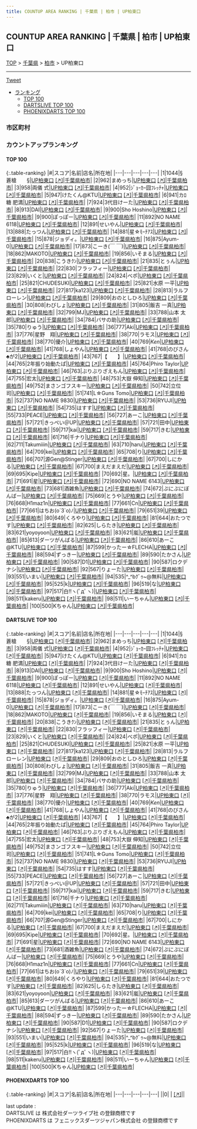 ```yaml
---
title: COUNTUP AREA RANKING | 千葉県 | 柏市 | UP柏東口
---
```

## COUNTUP AREA RANKING | 千葉県 | 柏市 | UP柏東口

[TOP](/darts/rank/) > [千葉県](/darts/rank/千葉県/) > [柏市](/darts/rank/千葉県/柏市/) > UP柏東口

___

<a href="https://twitter.com/share?ref_src=twsrc%5Etfw" data-text="COUNTUP AREA RANKING | 千葉県柏市UP柏東口" class="twitter-share-button" data-hashtags="DARTSLIVE,PHOENIXDARTS,darts,ダーツ" data-show-count="false">Tweet</a>

* [ランキング](#カウントアップランキング)
    * [TOP 100](#top-100)
    * [DARTSLIVE TOP 100](#dartslive-top-100)
    * [PHOENIXDARTS TOP 100](#phoenixdarts-top-100)

### 市区町村

<ul>

</ul>

### カウントアップランキング

#### TOP 100



{:.table-ranking}
|#|スコア|名前|店名|所在地|
|---|---|---|---|---|
|1|1044|<span class="rank-name-dl">§　　蒼槍　　§</span>|<a href="/darts/rank/shops/bf491dec7d66c964a3f63593b5358cc4.html">UP柏東口</a> <a href="https://search.dartslive.com/jp/shop/bf491dec7d66c964a3f63593b5358cc4">[↗]</a>|<a href="/darts/rank/千葉県/柏市">千葉県柏市</a>|
|2|962|<span class="rank-name-dl">まめっち</span>|<a href="/darts/rank/shops/bf491dec7d66c964a3f63593b5358cc4.html">UP柏東口</a> <a href="https://search.dartslive.com/jp/shop/bf491dec7d66c964a3f63593b5358cc4">[↗]</a>|<a href="/darts/rank/千葉県/柏市">千葉県柏市</a>|
|3|958|<span class="rank-name-dl">両儀 式</span>|<a href="/darts/rank/shops/bf491dec7d66c964a3f63593b5358cc4.html">UP柏東口</a> <a href="https://search.dartslive.com/jp/shop/bf491dec7d66c964a3f63593b5358cc4">[↗]</a>|<a href="/darts/rank/千葉県/柏市">千葉県柏市</a>|
|4|952|<span class="rank-name-dl">ｼﾞｮｰｶｰ囧ﾌﾚｯﾁｬ</span>|<a href="/darts/rank/shops/bf491dec7d66c964a3f63593b5358cc4.html">UP柏東口</a> <a href="https://search.dartslive.com/jp/shop/bf491dec7d66c964a3f63593b5358cc4">[↗]</a>|<a href="/darts/rank/千葉県/柏市">千葉県柏市</a>|
|5|947|<span class="rank-name-dl">けたくん@KTU</span>|<a href="/darts/rank/shops/bf491dec7d66c964a3f63593b5358cc4.html">UP柏東口</a> <a href="https://search.dartslive.com/jp/shop/bf491dec7d66c964a3f63593b5358cc4">[↗]</a>|<a href="/darts/rank/千葉県/柏市">千葉県柏市</a>|
|6|941|<span class="rank-name-dl">カﾛ糖 肥満</span>|<a href="/darts/rank/shops/bf491dec7d66c964a3f63593b5358cc4.html">UP柏東口</a> <a href="https://search.dartslive.com/jp/shop/bf491dec7d66c964a3f63593b5358cc4">[↗]</a>|<a href="/darts/rank/千葉県/柏市">千葉県柏市</a>|
|7|924|<span class="rank-name-dl">3代目けーた</span>|<a href="/darts/rank/shops/bf491dec7d66c964a3f63593b5358cc4.html">UP柏東口</a> <a href="https://search.dartslive.com/jp/shop/bf491dec7d66c964a3f63593b5358cc4">[↗]</a>|<a href="/darts/rank/千葉県/柏市">千葉県柏市</a>|
|8|913|<span class="rank-name-dl">DAI</span>|<a href="/darts/rank/shops/bf491dec7d66c964a3f63593b5358cc4.html">UP柏東口</a> <a href="https://search.dartslive.com/jp/shop/bf491dec7d66c964a3f63593b5358cc4">[↗]</a>|<a href="/darts/rank/千葉県/柏市">千葉県柏市</a>|
|9|900|<span class="rank-name-dl">Sho Hoshino</span>|<a href="/darts/rank/shops/bf491dec7d66c964a3f63593b5358cc4.html">UP柏東口</a> <a href="https://search.dartslive.com/jp/shop/bf491dec7d66c964a3f63593b5358cc4">[↗]</a>|<a href="/darts/rank/千葉県/柏市">千葉県柏市</a>|
|9|900|<span class="rank-name-dl">ぽっぽー</span>|<a href="/darts/rank/shops/bf491dec7d66c964a3f63593b5358cc4.html">UP柏東口</a> <a href="https://search.dartslive.com/jp/shop/bf491dec7d66c964a3f63593b5358cc4">[↗]</a>|<a href="/darts/rank/千葉県/柏市">千葉県柏市</a>|
|11|892|<span class="rank-name-dl">NO NAME 6118</span>|<a href="/darts/rank/shops/bf491dec7d66c964a3f63593b5358cc4.html">UP柏東口</a> <a href="https://search.dartslive.com/jp/shop/bf491dec7d66c964a3f63593b5358cc4">[↗]</a>|<a href="/darts/rank/千葉県/柏市">千葉県柏市</a>|
|12|891|<span class="rank-name-dl">せいやん</span>|<a href="/darts/rank/shops/bf491dec7d66c964a3f63593b5358cc4.html">UP柏東口</a> <a href="https://search.dartslive.com/jp/shop/bf491dec7d66c964a3f63593b5358cc4">[↗]</a>|<a href="/darts/rank/千葉県/柏市">千葉県柏市</a>|
|13|888|<span class="rank-name-dl">たっつん</span>|<a href="/darts/rank/shops/bf491dec7d66c964a3f63593b5358cc4.html">UP柏東口</a> <a href="https://search.dartslive.com/jp/shop/bf491dec7d66c964a3f63593b5358cc4">[↗]</a>|<a href="/darts/rank/千葉県/柏市">千葉県柏市</a>|
|14|881|<span class="rank-name-dl">星☆ﾓｰﾁｱｽ</span>|<a href="/darts/rank/shops/bf491dec7d66c964a3f63593b5358cc4.html">UP柏東口</a> <a href="https://search.dartslive.com/jp/shop/bf491dec7d66c964a3f63593b5358cc4">[↗]</a>|<a href="/darts/rank/千葉県/柏市">千葉県柏市</a>|
|15|878|<span class="rank-name-dl">ジョディ。</span>|<a href="/darts/rank/shops/bf491dec7d66c964a3f63593b5358cc4.html">UP柏東口</a> <a href="https://search.dartslive.com/jp/shop/bf491dec7d66c964a3f63593b5358cc4">[↗]</a>|<a href="/darts/rank/千葉県/柏市">千葉県柏市</a>|
|16|875|<span class="rank-name-dl">Ayum-0</span>|<a href="/darts/rank/shops/bf491dec7d66c964a3f63593b5358cc4.html">UP柏東口</a> <a href="https://search.dartslive.com/jp/shop/bf491dec7d66c964a3f63593b5358cc4">[↗]</a>|<a href="/darts/rank/千葉県/柏市">千葉県柏市</a>|
|17|873|<span class="rank-name-dl">こーき(￣ ￣)</span>|<a href="/darts/rank/shops/bf491dec7d66c964a3f63593b5358cc4.html">UP柏東口</a> <a href="https://search.dartslive.com/jp/shop/bf491dec7d66c964a3f63593b5358cc4">[↗]</a>|<a href="/darts/rank/千葉県/柏市">千葉県柏市</a>|
|18|862|<span class="rank-name-dl">MAKOTO</span>|<a href="/darts/rank/shops/bf491dec7d66c964a3f63593b5358cc4.html">UP柏東口</a> <a href="https://search.dartslive.com/jp/shop/bf491dec7d66c964a3f63593b5358cc4">[↗]</a>|<a href="/darts/rank/千葉県/柏市">千葉県柏市</a>|
|19|856|<span class="rank-name-dl">いそまる</span>|<a href="/darts/rank/shops/bf491dec7d66c964a3f63593b5358cc4.html">UP柏東口</a> <a href="https://search.dartslive.com/jp/shop/bf491dec7d66c964a3f63593b5358cc4">[↗]</a>|<a href="/darts/rank/千葉県/柏市">千葉県柏市</a>|
|20|838|<span class="rank-name-dl">こうきｸﾝ</span>|<a href="/darts/rank/shops/bf491dec7d66c964a3f63593b5358cc4.html">UP柏東口</a> <a href="https://search.dartslive.com/jp/shop/bf491dec7d66c964a3f63593b5358cc4">[↗]</a>|<a href="/darts/rank/千葉県/柏市">千葉県柏市</a>|
|21|835|<span class="rank-name-dl">とぅん</span>|<a href="/darts/rank/shops/bf491dec7d66c964a3f63593b5358cc4.html">UP柏東口</a> <a href="https://search.dartslive.com/jp/shop/bf491dec7d66c964a3f63593b5358cc4">[↗]</a>|<a href="/darts/rank/千葉県/柏市">千葉県柏市</a>|
|22|830|<span class="rank-name-dl">フラッフィー</span>|<a href="/darts/rank/shops/bf491dec7d66c964a3f63593b5358cc4.html">UP柏東口</a> <a href="https://search.dartslive.com/jp/shop/bf491dec7d66c964a3f63593b5358cc4">[↗]</a>|<a href="/darts/rank/千葉県/柏市">千葉県柏市</a>|
|23|829|<span class="rank-name-dl">いくと</span>|<a href="/darts/rank/shops/bf491dec7d66c964a3f63593b5358cc4.html">UP柏東口</a> <a href="https://search.dartslive.com/jp/shop/bf491dec7d66c964a3f63593b5358cc4">[↗]</a>|<a href="/darts/rank/千葉県/柏市">千葉県柏市</a>|
|24|824|<span class="rank-name-dl">ベポ</span>|<a href="/darts/rank/shops/bf491dec7d66c964a3f63593b5358cc4.html">UP柏東口</a> <a href="https://search.dartslive.com/jp/shop/bf491dec7d66c964a3f63593b5358cc4">[↗]</a>|<a href="/darts/rank/千葉県/柏市">千葉県柏市</a>|
|25|821|<span class="rank-name-dl">CHUDESUKI</span>|<a href="/darts/rank/shops/bf491dec7d66c964a3f63593b5358cc4.html">UP柏東口</a> <a href="https://search.dartslive.com/jp/shop/bf491dec7d66c964a3f63593b5358cc4">[↗]</a>|<a href="/darts/rank/千葉県/柏市">千葉県柏市</a>|
|25|821|<span class="rank-name-dl">水原 一平</span>|<a href="/darts/rank/shops/bf491dec7d66c964a3f63593b5358cc4.html">UP柏東口</a> <a href="https://search.dartslive.com/jp/shop/bf491dec7d66c964a3f63593b5358cc4">[↗]</a>|<a href="/darts/rank/千葉県/柏市">千葉県柏市</a>|
|27|817|<span class="rank-name-dl">ka123</span>|<a href="/darts/rank/shops/bf491dec7d66c964a3f63593b5358cc4.html">UP柏東口</a> <a href="https://search.dartslive.com/jp/shop/bf491dec7d66c964a3f63593b5358cc4">[↗]</a>|<a href="/darts/rank/千葉県/柏市">千葉県柏市</a>|
|28|813|<span class="rank-name-dl">ラルフローレン</span>|<a href="/darts/rank/shops/bf491dec7d66c964a3f63593b5358cc4.html">UP柏東口</a> <a href="https://search.dartslive.com/jp/shop/bf491dec7d66c964a3f63593b5358cc4">[↗]</a>|<a href="/darts/rank/千葉県/柏市">千葉県柏市</a>|
|29|809|<span class="rank-name-dl">おのとしひろ</span>|<a href="/darts/rank/shops/bf491dec7d66c964a3f63593b5358cc4.html">UP柏東口</a> <a href="https://search.dartslive.com/jp/shop/bf491dec7d66c964a3f63593b5358cc4">[↗]</a>|<a href="/darts/rank/千葉県/柏市">千葉県柏市</a>|
|30|808|<span class="rank-name-dl">わびしょ</span>|<a href="/darts/rank/shops/bf491dec7d66c964a3f63593b5358cc4.html">UP柏東口</a> <a href="https://search.dartslive.com/jp/shop/bf491dec7d66c964a3f63593b5358cc4">[↗]</a>|<a href="/darts/rank/千葉県/柏市">千葉県柏市</a>|
|31|805|<span class="rank-name-dl">飯吉 一真</span>|<a href="/darts/rank/shops/bf491dec7d66c964a3f63593b5358cc4.html">UP柏東口</a> <a href="https://search.dartslive.com/jp/shop/bf491dec7d66c964a3f63593b5358cc4">[↗]</a>|<a href="/darts/rank/千葉県/柏市">千葉県柏市</a>|
|32|799|<span class="rank-name-dl">MJ</span>|<a href="/darts/rank/shops/bf491dec7d66c964a3f63593b5358cc4.html">UP柏東口</a> <a href="https://search.dartslive.com/jp/shop/bf491dec7d66c964a3f63593b5358cc4">[↗]</a>|<a href="/darts/rank/千葉県/柏市">千葉県柏市</a>|
|33|788|<span class="rank-name-dl">山本 太郎</span>|<a href="/darts/rank/shops/bf491dec7d66c964a3f63593b5358cc4.html">UP柏東口</a> <a href="https://search.dartslive.com/jp/shop/bf491dec7d66c964a3f63593b5358cc4">[↗]</a>|<a href="/darts/rank/千葉県/柏市">千葉県柏市</a>|
|34|784|<span class="rank-name-dl">バサの助</span>|<a href="/darts/rank/shops/bf491dec7d66c964a3f63593b5358cc4.html">UP柏東口</a> <a href="https://search.dartslive.com/jp/shop/bf491dec7d66c964a3f63593b5358cc4">[↗]</a>|<a href="/darts/rank/千葉県/柏市">千葉県柏市</a>|
|35|780|<span class="rank-name-dl">りゅう</span>|<a href="/darts/rank/shops/bf491dec7d66c964a3f63593b5358cc4.html">UP柏東口</a> <a href="https://search.dartslive.com/jp/shop/bf491dec7d66c964a3f63593b5358cc4">[↗]</a>|<a href="/darts/rank/千葉県/柏市">千葉県柏市</a>|
|36|777|<span class="rank-name-dl">Aki</span>|<a href="/darts/rank/shops/bf491dec7d66c964a3f63593b5358cc4.html">UP柏東口</a> <a href="https://search.dartslive.com/jp/shop/bf491dec7d66c964a3f63593b5358cc4">[↗]</a>|<a href="/darts/rank/千葉県/柏市">千葉県柏市</a>|
|37|776|<span class="rank-name-dl">星野　翔</span>|<a href="/darts/rank/shops/bf491dec7d66c964a3f63593b5358cc4.html">UP柏東口</a> <a href="https://search.dartslive.com/jp/shop/bf491dec7d66c964a3f63593b5358cc4">[↗]</a>|<a href="/darts/rank/千葉県/柏市">千葉県柏市</a>|
|38|770|<span class="rank-name-dl">ラモス</span>|<a href="/darts/rank/shops/bf491dec7d66c964a3f63593b5358cc4.html">UP柏東口</a> <a href="https://search.dartslive.com/jp/shop/bf491dec7d66c964a3f63593b5358cc4">[↗]</a>|<a href="/darts/rank/千葉県/柏市">千葉県柏市</a>|
|38|770|<span class="rank-name-dl">優介</span>|<a href="/darts/rank/shops/bf491dec7d66c964a3f63593b5358cc4.html">UP柏東口</a> <a href="https://search.dartslive.com/jp/shop/bf491dec7d66c964a3f63593b5358cc4">[↗]</a>|<a href="/darts/rank/千葉県/柏市">千葉県柏市</a>|
|40|769|<span class="rank-name-dl">*Ken*</span>|<a href="/darts/rank/shops/bf491dec7d66c964a3f63593b5358cc4.html">UP柏東口</a> <a href="https://search.dartslive.com/jp/shop/bf491dec7d66c964a3f63593b5358cc4">[↗]</a>|<a href="/darts/rank/千葉県/柏市">千葉県柏市</a>|
|41|768|<span class="rank-name-dl">しょやん</span>|<a href="/darts/rank/shops/bf491dec7d66c964a3f63593b5358cc4.html">UP柏東口</a> <a href="https://search.dartslive.com/jp/shop/bf491dec7d66c964a3f63593b5358cc4">[↗]</a>|<a href="/darts/rank/千葉県/柏市">千葉県柏市</a>|
|41|768|<span class="rank-name-dl">のびさん♣️が2</span>|<a href="/darts/rank/shops/bf491dec7d66c964a3f63593b5358cc4.html">UP柏東口</a> <a href="https://search.dartslive.com/jp/shop/bf491dec7d66c964a3f63593b5358cc4">[↗]</a>|<a href="/darts/rank/千葉県/柏市">千葉県柏市</a>|
|43|767|<span class="rank-name-dl">【　　】</span>|<a href="/darts/rank/shops/bf491dec7d66c964a3f63593b5358cc4.html">UP柏東口</a> <a href="https://search.dartslive.com/jp/shop/bf491dec7d66c964a3f63593b5358cc4">[↗]</a>|<a href="/darts/rank/千葉県/柏市">千葉県柏市</a>|
|44|765|<span class="rank-name-dl">2年振り始動たぱ</span>|<a href="/darts/rank/shops/bf491dec7d66c964a3f63593b5358cc4.html">UP柏東口</a> <a href="https://search.dartslive.com/jp/shop/bf491dec7d66c964a3f63593b5358cc4">[↗]</a>|<a href="/darts/rank/千葉県/柏市">千葉県柏市</a>|
|45|764|<span class="rank-name-dl">Phiro Taylor</span>|<a href="/darts/rank/shops/bf491dec7d66c964a3f63593b5358cc4.html">UP柏東口</a> <a href="https://search.dartslive.com/jp/shop/bf491dec7d66c964a3f63593b5358cc4">[↗]</a>|<a href="/darts/rank/千葉県/柏市">千葉県柏市</a>|
|46|763|<span class="rank-name-dl">ぶりぶりざえもん</span>|<a href="/darts/rank/shops/bf491dec7d66c964a3f63593b5358cc4.html">UP柏東口</a> <a href="https://search.dartslive.com/jp/shop/bf491dec7d66c964a3f63593b5358cc4">[↗]</a>|<a href="/darts/rank/千葉県/柏市">千葉県柏市</a>|
|47|755|<span class="rank-name-dl">宏太</span>|<a href="/darts/rank/shops/bf491dec7d66c964a3f63593b5358cc4.html">UP柏東口</a> <a href="https://search.dartslive.com/jp/shop/bf491dec7d66c964a3f63593b5358cc4">[↗]</a>|<a href="/darts/rank/千葉県/柏市">千葉県柏市</a>|
|48|753|<span class="rank-name-dl">大嶽 伸知</span>|<a href="/darts/rank/shops/bf491dec7d66c964a3f63593b5358cc4.html">UP柏東口</a> <a href="https://search.dartslive.com/jp/shop/bf491dec7d66c964a3f63593b5358cc4">[↗]</a>|<a href="/darts/rank/千葉県/柏市">千葉県柏市</a>|
|49|752|<span class="rank-name-dl">まさンゴフスキー</span>|<a href="/darts/rank/shops/bf491dec7d66c964a3f63593b5358cc4.html">UP柏東口</a> <a href="https://search.dartslive.com/jp/shop/bf491dec7d66c964a3f63593b5358cc4">[↗]</a>|<a href="/darts/rank/千葉県/柏市">千葉県柏市</a>|
|50|742|<span class="rank-name-dl">立位 司</span>|<a href="/darts/rank/shops/bf491dec7d66c964a3f63593b5358cc4.html">UP柏東口</a> <a href="https://search.dartslive.com/jp/shop/bf491dec7d66c964a3f63593b5358cc4">[↗]</a>|<a href="/darts/rank/千葉県/柏市">千葉県柏市</a>|
|51|741|<span class="rank-name-dl">L☆Guns Tomo</span>|<a href="/darts/rank/shops/bf491dec7d66c964a3f63593b5358cc4.html">UP柏東口</a> <a href="https://search.dartslive.com/jp/shop/bf491dec7d66c964a3f63593b5358cc4">[↗]</a>|<a href="/darts/rank/千葉県/柏市">千葉県柏市</a>|
|52|737|<span class="rank-name-dl">NO NAME 9830</span>|<a href="/darts/rank/shops/bf491dec7d66c964a3f63593b5358cc4.html">UP柏東口</a> <a href="https://search.dartslive.com/jp/shop/bf491dec7d66c964a3f63593b5358cc4">[↗]</a>|<a href="/darts/rank/千葉県/柏市">千葉県柏市</a>|
|53|736|<span class="rank-name-dl">RYUJI</span>|<a href="/darts/rank/shops/bf491dec7d66c964a3f63593b5358cc4.html">UP柏東口</a> <a href="https://search.dartslive.com/jp/shop/bf491dec7d66c964a3f63593b5358cc4">[↗]</a>|<a href="/darts/rank/千葉県/柏市">千葉県柏市</a>|
|54|735|<span class="rank-name-dl">はすす</span>|<a href="/darts/rank/shops/bf491dec7d66c964a3f63593b5358cc4.html">UP柏東口</a> <a href="https://search.dartslive.com/jp/shop/bf491dec7d66c964a3f63593b5358cc4">[↗]</a>|<a href="/darts/rank/千葉県/柏市">千葉県柏市</a>|
|55|733|<span class="rank-name-dl">PEACE</span>|<a href="/darts/rank/shops/bf491dec7d66c964a3f63593b5358cc4.html">UP柏東口</a> <a href="https://search.dartslive.com/jp/shop/bf491dec7d66c964a3f63593b5358cc4">[↗]</a>|<a href="/darts/rank/千葉県/柏市">千葉県柏市</a>|
|56|727|<span class="rank-name-dl">あーこ</span>|<a href="/darts/rank/shops/bf491dec7d66c964a3f63593b5358cc4.html">UP柏東口</a> <a href="https://search.dartslive.com/jp/shop/bf491dec7d66c964a3f63593b5358cc4">[↗]</a>|<a href="/darts/rank/千葉県/柏市">千葉県柏市</a>|
|57|721|<span class="rank-name-dl">きっぺい＠UP</span>|<a href="/darts/rank/shops/bf491dec7d66c964a3f63593b5358cc4.html">UP柏東口</a> <a href="https://search.dartslive.com/jp/shop/bf491dec7d66c964a3f63593b5358cc4">[↗]</a>|<a href="/darts/rank/千葉県/柏市">千葉県柏市</a>|
|57|721|<span class="rank-name-dl">田中</span>|<a href="/darts/rank/shops/bf491dec7d66c964a3f63593b5358cc4.html">UP柏東口</a> <a href="https://search.dartslive.com/jp/shop/bf491dec7d66c964a3f63593b5358cc4">[↗]</a>|<a href="/darts/rank/千葉県/柏市">千葉県柏市</a>|
|59|717|<span class="rank-name-dl">kai</span>|<a href="/darts/rank/shops/bf491dec7d66c964a3f63593b5358cc4.html">UP柏東口</a> <a href="https://search.dartslive.com/jp/shop/bf491dec7d66c964a3f63593b5358cc4">[↗]</a>|<a href="/darts/rank/千葉県/柏市">千葉県柏市</a>|
|59|717|<span class="rank-name-dl">きむ</span>|<a href="/darts/rank/shops/bf491dec7d66c964a3f63593b5358cc4.html">UP柏東口</a> <a href="https://search.dartslive.com/jp/shop/bf491dec7d66c964a3f63593b5358cc4">[↗]</a>|<a href="/darts/rank/千葉県/柏市">千葉県柏市</a>|
|61|716|<span class="rank-name-dl">千ナり</span>|<a href="/darts/rank/shops/bf491dec7d66c964a3f63593b5358cc4.html">UP柏東口</a> <a href="https://search.dartslive.com/jp/shop/bf491dec7d66c964a3f63593b5358cc4">[↗]</a>|<a href="/darts/rank/千葉県/柏市">千葉県柏市</a>|
|62|711|<span class="rank-name-dl">Takumiiin</span>|<a href="/darts/rank/shops/bf491dec7d66c964a3f63593b5358cc4.html">UP柏東口</a> <a href="https://search.dartslive.com/jp/shop/bf491dec7d66c964a3f63593b5358cc4">[↗]</a>|<a href="/darts/rank/千葉県/柏市">千葉県柏市</a>|
|63|710|<span class="rank-name-dl">haru</span>|<a href="/darts/rank/shops/bf491dec7d66c964a3f63593b5358cc4.html">UP柏東口</a> <a href="https://search.dartslive.com/jp/shop/bf491dec7d66c964a3f63593b5358cc4">[↗]</a>|<a href="/darts/rank/千葉県/柏市">千葉県柏市</a>|
|64|709|<span class="rank-name-dl">kei</span>|<a href="/darts/rank/shops/bf491dec7d66c964a3f63593b5358cc4.html">UP柏東口</a> <a href="https://search.dartslive.com/jp/shop/bf491dec7d66c964a3f63593b5358cc4">[↗]</a>|<a href="/darts/rank/千葉県/柏市">千葉県柏市</a>|
|65|708|<span class="rank-name-dl">り</span>|<a href="/darts/rank/shops/bf491dec7d66c964a3f63593b5358cc4.html">UP柏東口</a> <a href="https://search.dartslive.com/jp/shop/bf491dec7d66c964a3f63593b5358cc4">[↗]</a>|<a href="/darts/rank/千葉県/柏市">千葉県柏市</a>|
|66|707|<span class="rank-name-dl">源Gen@Stinger</span>|<a href="/darts/rank/shops/bf491dec7d66c964a3f63593b5358cc4.html">UP柏東口</a> <a href="https://search.dartslive.com/jp/shop/bf491dec7d66c964a3f63593b5358cc4">[↗]</a>|<a href="/darts/rank/千葉県/柏市">千葉県柏市</a>|
|67|700|<span class="rank-name-dl">しにかる</span>|<a href="/darts/rank/shops/bf491dec7d66c964a3f63593b5358cc4.html">UP柏東口</a> <a href="https://search.dartslive.com/jp/shop/bf491dec7d66c964a3f63593b5358cc4">[↗]</a>|<a href="/darts/rank/千葉県/柏市">千葉県柏市</a>|
|67|700|<span class="rank-name-dl">まえだまえだ</span>|<a href="/darts/rank/shops/bf491dec7d66c964a3f63593b5358cc4.html">UP柏東口</a> <a href="https://search.dartslive.com/jp/shop/bf491dec7d66c964a3f63593b5358cc4">[↗]</a>|<a href="/darts/rank/千葉県/柏市">千葉県柏市</a>|
|69|695|<span class="rank-name-dl">Kipe</span>|<a href="/darts/rank/shops/bf491dec7d66c964a3f63593b5358cc4.html">UP柏東口</a> <a href="https://search.dartslive.com/jp/shop/bf491dec7d66c964a3f63593b5358cc4">[↗]</a>|<a href="/darts/rank/千葉県/柏市">千葉県柏市</a>|
|70|692|<span class="rank-name-dl">星。</span>|<a href="/darts/rank/shops/bf491dec7d66c964a3f63593b5358cc4.html">UP柏東口</a> <a href="https://search.dartslive.com/jp/shop/bf491dec7d66c964a3f63593b5358cc4">[↗]</a>|<a href="/darts/rank/千葉県/柏市">千葉県柏市</a>|
|71|691|<span class="rank-name-dl">星</span>|<a href="/darts/rank/shops/bf491dec7d66c964a3f63593b5358cc4.html">UP柏東口</a> <a href="https://search.dartslive.com/jp/shop/bf491dec7d66c964a3f63593b5358cc4">[↗]</a>|<a href="/darts/rank/千葉県/柏市">千葉県柏市</a>|
|72|690|<span class="rank-name-dl">NO NAME 6143</span>|<a href="/darts/rank/shops/bf491dec7d66c964a3f63593b5358cc4.html">UP柏東口</a> <a href="https://search.dartslive.com/jp/shop/bf491dec7d66c964a3f63593b5358cc4">[↗]</a>|<a href="/darts/rank/千葉県/柏市">千葉県柏市</a>|
|73|681|<span class="rank-name-dl">酒雑魚</span>|<a href="/darts/rank/shops/bf491dec7d66c964a3f63593b5358cc4.html">UP柏東口</a> <a href="https://search.dartslive.com/jp/shop/bf491dec7d66c964a3f63593b5358cc4">[↗]</a>|<a href="/darts/rank/千葉県/柏市">千葉県柏市</a>|
|74|672|<span class="rank-name-dl">ぷにぷにぼんばー</span>|<a href="/darts/rank/shops/bf491dec7d66c964a3f63593b5358cc4.html">UP柏東口</a> <a href="https://search.dartslive.com/jp/shop/bf491dec7d66c964a3f63593b5358cc4">[↗]</a>|<a href="/darts/rank/千葉県/柏市">千葉県柏市</a>|
|75|669|<span class="rank-name-dl">とうや</span>|<a href="/darts/rank/shops/bf491dec7d66c964a3f63593b5358cc4.html">UP柏東口</a> <a href="https://search.dartslive.com/jp/shop/bf491dec7d66c964a3f63593b5358cc4">[↗]</a>|<a href="/darts/rank/千葉県/柏市">千葉県柏市</a>|
|76|668|<span class="rank-name-dl">H1maz1n</span>|<a href="/darts/rank/shops/bf491dec7d66c964a3f63593b5358cc4.html">UP柏東口</a> <a href="https://search.dartslive.com/jp/shop/bf491dec7d66c964a3f63593b5358cc4">[↗]</a>|<a href="/darts/rank/千葉県/柏市">千葉県柏市</a>|
|77|661|<span class="rank-name-dl">Cn</span>|<a href="/darts/rank/shops/bf491dec7d66c964a3f63593b5358cc4.html">UP柏東口</a> <a href="https://search.dartslive.com/jp/shop/bf491dec7d66c964a3f63593b5358cc4">[↗]</a>|<a href="/darts/rank/千葉県/柏市">千葉県柏市</a>|
|77|661|<span class="rank-name-dl">はちお(o´3`o)ﾉ</span>|<a href="/darts/rank/shops/bf491dec7d66c964a3f63593b5358cc4.html">UP柏東口</a> <a href="https://search.dartslive.com/jp/shop/bf491dec7d66c964a3f63593b5358cc4">[↗]</a>|<a href="/darts/rank/千葉県/柏市">千葉県柏市</a>|
|79|651|<span class="rank-name-dl">39</span>|<a href="/darts/rank/shops/bf491dec7d66c964a3f63593b5358cc4.html">UP柏東口</a> <a href="https://search.dartslive.com/jp/shop/bf491dec7d66c964a3f63593b5358cc4">[↗]</a>|<a href="/darts/rank/千葉県/柏市">千葉県柏市</a>|
|80|649|<span class="rank-name-dl">くろやり</span>|<a href="/darts/rank/shops/bf491dec7d66c964a3f63593b5358cc4.html">UP柏東口</a> <a href="https://search.dartslive.com/jp/shop/bf491dec7d66c964a3f63593b5358cc4">[↗]</a>|<a href="/darts/rank/千葉県/柏市">千葉県柏市</a>|
|81|644|<span class="rank-name-dl">おたつです</span>|<a href="/darts/rank/shops/bf491dec7d66c964a3f63593b5358cc4.html">UP柏東口</a> <a href="https://search.dartslive.com/jp/shop/bf491dec7d66c964a3f63593b5358cc4">[↗]</a>|<a href="/darts/rank/千葉県/柏市">千葉県柏市</a>|
|82|625|<span class="rank-name-dl">しらたき</span>|<a href="/darts/rank/shops/bf491dec7d66c964a3f63593b5358cc4.html">UP柏東口</a> <a href="https://search.dartslive.com/jp/shop/bf491dec7d66c964a3f63593b5358cc4">[↗]</a>|<a href="/darts/rank/千葉県/柏市">千葉県柏市</a>|
|83|621|<span class="rank-name-dl">yoyoyoon</span>|<a href="/darts/rank/shops/bf491dec7d66c964a3f63593b5358cc4.html">UP柏東口</a> <a href="https://search.dartslive.com/jp/shop/bf491dec7d66c964a3f63593b5358cc4">[↗]</a>|<a href="/darts/rank/千葉県/柏市">千葉県柏市</a>|
|83|621|<span class="rank-name-dl">嵐</span>|<a href="/darts/rank/shops/bf491dec7d66c964a3f63593b5358cc4.html">UP柏東口</a> <a href="https://search.dartslive.com/jp/shop/bf491dec7d66c964a3f63593b5358cc4">[↗]</a>|<a href="/darts/rank/千葉県/柏市">千葉県柏市</a>|
|85|613|<span class="rank-name-dl">ダーツがんばる</span>|<a href="/darts/rank/shops/bf491dec7d66c964a3f63593b5358cc4.html">UP柏東口</a> <a href="https://search.dartslive.com/jp/shop/bf491dec7d66c964a3f63593b5358cc4">[↗]</a>|<a href="/darts/rank/千葉県/柏市">千葉県柏市</a>|
|86|610|<span class="rank-name-dl">あーこ@KTU</span>|<a href="/darts/rank/shops/bf491dec7d66c964a3f63593b5358cc4.html">UP柏東口</a> <a href="https://search.dartslive.com/jp/shop/bf491dec7d66c964a3f63593b5358cc4">[↗]</a>|<a href="/darts/rank/千葉県/柏市">千葉県柏市</a>|
|87|599|<span class="rank-name-dl">かったー☆FLECHA</span>|<a href="/darts/rank/shops/bf491dec7d66c964a3f63593b5358cc4.html">UP柏東口</a> <a href="https://search.dartslive.com/jp/shop/bf491dec7d66c964a3f63593b5358cc4">[↗]</a>|<a href="/darts/rank/千葉県/柏市">千葉県柏市</a>|
|88|594|<span class="rank-name-dl">ずっきー</span>|<a href="/darts/rank/shops/bf491dec7d66c964a3f63593b5358cc4.html">UP柏東口</a> <a href="https://search.dartslive.com/jp/shop/bf491dec7d66c964a3f63593b5358cc4">[↗]</a>|<a href="/darts/rank/千葉県/柏市">千葉県柏市</a>|
|89|590|<span class="rank-name-dl">たかさん</span>|<a href="/darts/rank/shops/bf491dec7d66c964a3f63593b5358cc4.html">UP柏東口</a> <a href="https://search.dartslive.com/jp/shop/bf491dec7d66c964a3f63593b5358cc4">[↗]</a>|<a href="/darts/rank/千葉県/柏市">千葉県柏市</a>|
|90|587|<span class="rank-name-dl">D1</span>|<a href="/darts/rank/shops/bf491dec7d66c964a3f63593b5358cc4.html">UP柏東口</a> <a href="https://search.dartslive.com/jp/shop/bf491dec7d66c964a3f63593b5358cc4">[↗]</a>|<a href="/darts/rank/千葉県/柏市">千葉県柏市</a>|
|90|587|<span class="rank-name-dl">ロクデナシ</span>|<a href="/darts/rank/shops/bf491dec7d66c964a3f63593b5358cc4.html">UP柏東口</a> <a href="https://search.dartslive.com/jp/shop/bf491dec7d66c964a3f63593b5358cc4">[↗]</a>|<a href="/darts/rank/千葉県/柏市">千葉県柏市</a>|
|92|567|<span class="rank-name-dl">りょーた</span>|<a href="/darts/rank/shops/bf491dec7d66c964a3f63593b5358cc4.html">UP柏東口</a> <a href="https://search.dartslive.com/jp/shop/bf491dec7d66c964a3f63593b5358cc4">[↗]</a>|<a href="/darts/rank/千葉県/柏市">千葉県柏市</a>|
|93|551|<span class="rank-name-dl">いまい</span>|<a href="/darts/rank/shops/bf491dec7d66c964a3f63593b5358cc4.html">UP柏東口</a> <a href="https://search.dartslive.com/jp/shop/bf491dec7d66c964a3f63593b5358cc4">[↗]</a>|<a href="/darts/rank/千葉県/柏市">千葉県柏市</a>|
|94|535|<span class="rank-name-dl">^_^bｸﾞｩ~@無料</span>|<a href="/darts/rank/shops/bf491dec7d66c964a3f63593b5358cc4.html">UP柏東口</a> <a href="https://search.dartslive.com/jp/shop/bf491dec7d66c964a3f63593b5358cc4">[↗]</a>|<a href="/darts/rank/千葉県/柏市">千葉県柏市</a>|
|95|525|<span class="rank-name-dl">k</span>|<a href="/darts/rank/shops/bf491dec7d66c964a3f63593b5358cc4.html">UP柏東口</a> <a href="https://search.dartslive.com/jp/shop/bf491dec7d66c964a3f63593b5358cc4">[↗]</a>|<a href="/darts/rank/千葉県/柏市">千葉県柏市</a>|
|96|519|<span class="rank-name-dl">な</span>|<a href="/darts/rank/shops/bf491dec7d66c964a3f63593b5358cc4.html">UP柏東口</a> <a href="https://search.dartslive.com/jp/shop/bf491dec7d66c964a3f63593b5358cc4">[↗]</a>|<a href="/darts/rank/千葉県/柏市">千葉県柏市</a>|
|97|517|<span class="rank-name-dl">白!!ヽ(ﾟдﾟヽ)</span>|<a href="/darts/rank/shops/bf491dec7d66c964a3f63593b5358cc4.html">UP柏東口</a> <a href="https://search.dartslive.com/jp/shop/bf491dec7d66c964a3f63593b5358cc4">[↗]</a>|<a href="/darts/rank/千葉県/柏市">千葉県柏市</a>|
|98|511|<span class="rank-name-dl">kakeru</span>|<a href="/darts/rank/shops/bf491dec7d66c964a3f63593b5358cc4.html">UP柏東口</a> <a href="https://search.dartslive.com/jp/shop/bf491dec7d66c964a3f63593b5358cc4">[↗]</a>|<a href="/darts/rank/千葉県/柏市">千葉県柏市</a>|
|98|511|<span class="rank-name-dl">いーちゃん</span>|<a href="/darts/rank/shops/bf491dec7d66c964a3f63593b5358cc4.html">UP柏東口</a> <a href="https://search.dartslive.com/jp/shop/bf491dec7d66c964a3f63593b5358cc4">[↗]</a>|<a href="/darts/rank/千葉県/柏市">千葉県柏市</a>|
|100|500|<span class="rank-name-dl">Kちゃん</span>|<a href="/darts/rank/shops/bf491dec7d66c964a3f63593b5358cc4.html">UP柏東口</a> <a href="https://search.dartslive.com/jp/shop/bf491dec7d66c964a3f63593b5358cc4">[↗]</a>|<a href="/darts/rank/千葉県/柏市">千葉県柏市</a>|


#### DARTSLIVE TOP 100



{:.table-ranking}
|#|スコア|名前|店名|所在地|
|---|---|---|---|---|
|1|1044|<span class="rank-name-dl">§　　蒼槍　　§</span>|<a href="/darts/rank/shops/bf491dec7d66c964a3f63593b5358cc4.html">UP柏東口</a> <a href="https://search.dartslive.com/jp/shop/bf491dec7d66c964a3f63593b5358cc4">[↗]</a>|<a href="/darts/rank/千葉県/柏市">千葉県柏市</a>|
|2|962|<span class="rank-name-dl">まめっち</span>|<a href="/darts/rank/shops/bf491dec7d66c964a3f63593b5358cc4.html">UP柏東口</a> <a href="https://search.dartslive.com/jp/shop/bf491dec7d66c964a3f63593b5358cc4">[↗]</a>|<a href="/darts/rank/千葉県/柏市">千葉県柏市</a>|
|3|958|<span class="rank-name-dl">両儀 式</span>|<a href="/darts/rank/shops/bf491dec7d66c964a3f63593b5358cc4.html">UP柏東口</a> <a href="https://search.dartslive.com/jp/shop/bf491dec7d66c964a3f63593b5358cc4">[↗]</a>|<a href="/darts/rank/千葉県/柏市">千葉県柏市</a>|
|4|952|<span class="rank-name-dl">ｼﾞｮｰｶｰ囧ﾌﾚｯﾁｬ</span>|<a href="/darts/rank/shops/bf491dec7d66c964a3f63593b5358cc4.html">UP柏東口</a> <a href="https://search.dartslive.com/jp/shop/bf491dec7d66c964a3f63593b5358cc4">[↗]</a>|<a href="/darts/rank/千葉県/柏市">千葉県柏市</a>|
|5|947|<span class="rank-name-dl">けたくん@KTU</span>|<a href="/darts/rank/shops/bf491dec7d66c964a3f63593b5358cc4.html">UP柏東口</a> <a href="https://search.dartslive.com/jp/shop/bf491dec7d66c964a3f63593b5358cc4">[↗]</a>|<a href="/darts/rank/千葉県/柏市">千葉県柏市</a>|
|6|941|<span class="rank-name-dl">カﾛ糖 肥満</span>|<a href="/darts/rank/shops/bf491dec7d66c964a3f63593b5358cc4.html">UP柏東口</a> <a href="https://search.dartslive.com/jp/shop/bf491dec7d66c964a3f63593b5358cc4">[↗]</a>|<a href="/darts/rank/千葉県/柏市">千葉県柏市</a>|
|7|924|<span class="rank-name-dl">3代目けーた</span>|<a href="/darts/rank/shops/bf491dec7d66c964a3f63593b5358cc4.html">UP柏東口</a> <a href="https://search.dartslive.com/jp/shop/bf491dec7d66c964a3f63593b5358cc4">[↗]</a>|<a href="/darts/rank/千葉県/柏市">千葉県柏市</a>|
|8|913|<span class="rank-name-dl">DAI</span>|<a href="/darts/rank/shops/bf491dec7d66c964a3f63593b5358cc4.html">UP柏東口</a> <a href="https://search.dartslive.com/jp/shop/bf491dec7d66c964a3f63593b5358cc4">[↗]</a>|<a href="/darts/rank/千葉県/柏市">千葉県柏市</a>|
|9|900|<span class="rank-name-dl">Sho Hoshino</span>|<a href="/darts/rank/shops/bf491dec7d66c964a3f63593b5358cc4.html">UP柏東口</a> <a href="https://search.dartslive.com/jp/shop/bf491dec7d66c964a3f63593b5358cc4">[↗]</a>|<a href="/darts/rank/千葉県/柏市">千葉県柏市</a>|
|9|900|<span class="rank-name-dl">ぽっぽー</span>|<a href="/darts/rank/shops/bf491dec7d66c964a3f63593b5358cc4.html">UP柏東口</a> <a href="https://search.dartslive.com/jp/shop/bf491dec7d66c964a3f63593b5358cc4">[↗]</a>|<a href="/darts/rank/千葉県/柏市">千葉県柏市</a>|
|11|892|<span class="rank-name-dl">NO NAME 6118</span>|<a href="/darts/rank/shops/bf491dec7d66c964a3f63593b5358cc4.html">UP柏東口</a> <a href="https://search.dartslive.com/jp/shop/bf491dec7d66c964a3f63593b5358cc4">[↗]</a>|<a href="/darts/rank/千葉県/柏市">千葉県柏市</a>|
|12|891|<span class="rank-name-dl">せいやん</span>|<a href="/darts/rank/shops/bf491dec7d66c964a3f63593b5358cc4.html">UP柏東口</a> <a href="https://search.dartslive.com/jp/shop/bf491dec7d66c964a3f63593b5358cc4">[↗]</a>|<a href="/darts/rank/千葉県/柏市">千葉県柏市</a>|
|13|888|<span class="rank-name-dl">たっつん</span>|<a href="/darts/rank/shops/bf491dec7d66c964a3f63593b5358cc4.html">UP柏東口</a> <a href="https://search.dartslive.com/jp/shop/bf491dec7d66c964a3f63593b5358cc4">[↗]</a>|<a href="/darts/rank/千葉県/柏市">千葉県柏市</a>|
|14|881|<span class="rank-name-dl">星☆ﾓｰﾁｱｽ</span>|<a href="/darts/rank/shops/bf491dec7d66c964a3f63593b5358cc4.html">UP柏東口</a> <a href="https://search.dartslive.com/jp/shop/bf491dec7d66c964a3f63593b5358cc4">[↗]</a>|<a href="/darts/rank/千葉県/柏市">千葉県柏市</a>|
|15|878|<span class="rank-name-dl">ジョディ。</span>|<a href="/darts/rank/shops/bf491dec7d66c964a3f63593b5358cc4.html">UP柏東口</a> <a href="https://search.dartslive.com/jp/shop/bf491dec7d66c964a3f63593b5358cc4">[↗]</a>|<a href="/darts/rank/千葉県/柏市">千葉県柏市</a>|
|16|875|<span class="rank-name-dl">Ayum-0</span>|<a href="/darts/rank/shops/bf491dec7d66c964a3f63593b5358cc4.html">UP柏東口</a> <a href="https://search.dartslive.com/jp/shop/bf491dec7d66c964a3f63593b5358cc4">[↗]</a>|<a href="/darts/rank/千葉県/柏市">千葉県柏市</a>|
|17|873|<span class="rank-name-dl">こーき(￣ ￣)</span>|<a href="/darts/rank/shops/bf491dec7d66c964a3f63593b5358cc4.html">UP柏東口</a> <a href="https://search.dartslive.com/jp/shop/bf491dec7d66c964a3f63593b5358cc4">[↗]</a>|<a href="/darts/rank/千葉県/柏市">千葉県柏市</a>|
|18|862|<span class="rank-name-dl">MAKOTO</span>|<a href="/darts/rank/shops/bf491dec7d66c964a3f63593b5358cc4.html">UP柏東口</a> <a href="https://search.dartslive.com/jp/shop/bf491dec7d66c964a3f63593b5358cc4">[↗]</a>|<a href="/darts/rank/千葉県/柏市">千葉県柏市</a>|
|19|856|<span class="rank-name-dl">いそまる</span>|<a href="/darts/rank/shops/bf491dec7d66c964a3f63593b5358cc4.html">UP柏東口</a> <a href="https://search.dartslive.com/jp/shop/bf491dec7d66c964a3f63593b5358cc4">[↗]</a>|<a href="/darts/rank/千葉県/柏市">千葉県柏市</a>|
|20|838|<span class="rank-name-dl">こうきｸﾝ</span>|<a href="/darts/rank/shops/bf491dec7d66c964a3f63593b5358cc4.html">UP柏東口</a> <a href="https://search.dartslive.com/jp/shop/bf491dec7d66c964a3f63593b5358cc4">[↗]</a>|<a href="/darts/rank/千葉県/柏市">千葉県柏市</a>|
|21|835|<span class="rank-name-dl">とぅん</span>|<a href="/darts/rank/shops/bf491dec7d66c964a3f63593b5358cc4.html">UP柏東口</a> <a href="https://search.dartslive.com/jp/shop/bf491dec7d66c964a3f63593b5358cc4">[↗]</a>|<a href="/darts/rank/千葉県/柏市">千葉県柏市</a>|
|22|830|<span class="rank-name-dl">フラッフィー</span>|<a href="/darts/rank/shops/bf491dec7d66c964a3f63593b5358cc4.html">UP柏東口</a> <a href="https://search.dartslive.com/jp/shop/bf491dec7d66c964a3f63593b5358cc4">[↗]</a>|<a href="/darts/rank/千葉県/柏市">千葉県柏市</a>|
|23|829|<span class="rank-name-dl">いくと</span>|<a href="/darts/rank/shops/bf491dec7d66c964a3f63593b5358cc4.html">UP柏東口</a> <a href="https://search.dartslive.com/jp/shop/bf491dec7d66c964a3f63593b5358cc4">[↗]</a>|<a href="/darts/rank/千葉県/柏市">千葉県柏市</a>|
|24|824|<span class="rank-name-dl">ベポ</span>|<a href="/darts/rank/shops/bf491dec7d66c964a3f63593b5358cc4.html">UP柏東口</a> <a href="https://search.dartslive.com/jp/shop/bf491dec7d66c964a3f63593b5358cc4">[↗]</a>|<a href="/darts/rank/千葉県/柏市">千葉県柏市</a>|
|25|821|<span class="rank-name-dl">CHUDESUKI</span>|<a href="/darts/rank/shops/bf491dec7d66c964a3f63593b5358cc4.html">UP柏東口</a> <a href="https://search.dartslive.com/jp/shop/bf491dec7d66c964a3f63593b5358cc4">[↗]</a>|<a href="/darts/rank/千葉県/柏市">千葉県柏市</a>|
|25|821|<span class="rank-name-dl">水原 一平</span>|<a href="/darts/rank/shops/bf491dec7d66c964a3f63593b5358cc4.html">UP柏東口</a> <a href="https://search.dartslive.com/jp/shop/bf491dec7d66c964a3f63593b5358cc4">[↗]</a>|<a href="/darts/rank/千葉県/柏市">千葉県柏市</a>|
|27|817|<span class="rank-name-dl">ka123</span>|<a href="/darts/rank/shops/bf491dec7d66c964a3f63593b5358cc4.html">UP柏東口</a> <a href="https://search.dartslive.com/jp/shop/bf491dec7d66c964a3f63593b5358cc4">[↗]</a>|<a href="/darts/rank/千葉県/柏市">千葉県柏市</a>|
|28|813|<span class="rank-name-dl">ラルフローレン</span>|<a href="/darts/rank/shops/bf491dec7d66c964a3f63593b5358cc4.html">UP柏東口</a> <a href="https://search.dartslive.com/jp/shop/bf491dec7d66c964a3f63593b5358cc4">[↗]</a>|<a href="/darts/rank/千葉県/柏市">千葉県柏市</a>|
|29|809|<span class="rank-name-dl">おのとしひろ</span>|<a href="/darts/rank/shops/bf491dec7d66c964a3f63593b5358cc4.html">UP柏東口</a> <a href="https://search.dartslive.com/jp/shop/bf491dec7d66c964a3f63593b5358cc4">[↗]</a>|<a href="/darts/rank/千葉県/柏市">千葉県柏市</a>|
|30|808|<span class="rank-name-dl">わびしょ</span>|<a href="/darts/rank/shops/bf491dec7d66c964a3f63593b5358cc4.html">UP柏東口</a> <a href="https://search.dartslive.com/jp/shop/bf491dec7d66c964a3f63593b5358cc4">[↗]</a>|<a href="/darts/rank/千葉県/柏市">千葉県柏市</a>|
|31|805|<span class="rank-name-dl">飯吉 一真</span>|<a href="/darts/rank/shops/bf491dec7d66c964a3f63593b5358cc4.html">UP柏東口</a> <a href="https://search.dartslive.com/jp/shop/bf491dec7d66c964a3f63593b5358cc4">[↗]</a>|<a href="/darts/rank/千葉県/柏市">千葉県柏市</a>|
|32|799|<span class="rank-name-dl">MJ</span>|<a href="/darts/rank/shops/bf491dec7d66c964a3f63593b5358cc4.html">UP柏東口</a> <a href="https://search.dartslive.com/jp/shop/bf491dec7d66c964a3f63593b5358cc4">[↗]</a>|<a href="/darts/rank/千葉県/柏市">千葉県柏市</a>|
|33|788|<span class="rank-name-dl">山本 太郎</span>|<a href="/darts/rank/shops/bf491dec7d66c964a3f63593b5358cc4.html">UP柏東口</a> <a href="https://search.dartslive.com/jp/shop/bf491dec7d66c964a3f63593b5358cc4">[↗]</a>|<a href="/darts/rank/千葉県/柏市">千葉県柏市</a>|
|34|784|<span class="rank-name-dl">バサの助</span>|<a href="/darts/rank/shops/bf491dec7d66c964a3f63593b5358cc4.html">UP柏東口</a> <a href="https://search.dartslive.com/jp/shop/bf491dec7d66c964a3f63593b5358cc4">[↗]</a>|<a href="/darts/rank/千葉県/柏市">千葉県柏市</a>|
|35|780|<span class="rank-name-dl">りゅう</span>|<a href="/darts/rank/shops/bf491dec7d66c964a3f63593b5358cc4.html">UP柏東口</a> <a href="https://search.dartslive.com/jp/shop/bf491dec7d66c964a3f63593b5358cc4">[↗]</a>|<a href="/darts/rank/千葉県/柏市">千葉県柏市</a>|
|36|777|<span class="rank-name-dl">Aki</span>|<a href="/darts/rank/shops/bf491dec7d66c964a3f63593b5358cc4.html">UP柏東口</a> <a href="https://search.dartslive.com/jp/shop/bf491dec7d66c964a3f63593b5358cc4">[↗]</a>|<a href="/darts/rank/千葉県/柏市">千葉県柏市</a>|
|37|776|<span class="rank-name-dl">星野　翔</span>|<a href="/darts/rank/shops/bf491dec7d66c964a3f63593b5358cc4.html">UP柏東口</a> <a href="https://search.dartslive.com/jp/shop/bf491dec7d66c964a3f63593b5358cc4">[↗]</a>|<a href="/darts/rank/千葉県/柏市">千葉県柏市</a>|
|38|770|<span class="rank-name-dl">ラモス</span>|<a href="/darts/rank/shops/bf491dec7d66c964a3f63593b5358cc4.html">UP柏東口</a> <a href="https://search.dartslive.com/jp/shop/bf491dec7d66c964a3f63593b5358cc4">[↗]</a>|<a href="/darts/rank/千葉県/柏市">千葉県柏市</a>|
|38|770|<span class="rank-name-dl">優介</span>|<a href="/darts/rank/shops/bf491dec7d66c964a3f63593b5358cc4.html">UP柏東口</a> <a href="https://search.dartslive.com/jp/shop/bf491dec7d66c964a3f63593b5358cc4">[↗]</a>|<a href="/darts/rank/千葉県/柏市">千葉県柏市</a>|
|40|769|<span class="rank-name-dl">*Ken*</span>|<a href="/darts/rank/shops/bf491dec7d66c964a3f63593b5358cc4.html">UP柏東口</a> <a href="https://search.dartslive.com/jp/shop/bf491dec7d66c964a3f63593b5358cc4">[↗]</a>|<a href="/darts/rank/千葉県/柏市">千葉県柏市</a>|
|41|768|<span class="rank-name-dl">しょやん</span>|<a href="/darts/rank/shops/bf491dec7d66c964a3f63593b5358cc4.html">UP柏東口</a> <a href="https://search.dartslive.com/jp/shop/bf491dec7d66c964a3f63593b5358cc4">[↗]</a>|<a href="/darts/rank/千葉県/柏市">千葉県柏市</a>|
|41|768|<span class="rank-name-dl">のびさん♣️が2</span>|<a href="/darts/rank/shops/bf491dec7d66c964a3f63593b5358cc4.html">UP柏東口</a> <a href="https://search.dartslive.com/jp/shop/bf491dec7d66c964a3f63593b5358cc4">[↗]</a>|<a href="/darts/rank/千葉県/柏市">千葉県柏市</a>|
|43|767|<span class="rank-name-dl">【　　】</span>|<a href="/darts/rank/shops/bf491dec7d66c964a3f63593b5358cc4.html">UP柏東口</a> <a href="https://search.dartslive.com/jp/shop/bf491dec7d66c964a3f63593b5358cc4">[↗]</a>|<a href="/darts/rank/千葉県/柏市">千葉県柏市</a>|
|44|765|<span class="rank-name-dl">2年振り始動たぱ</span>|<a href="/darts/rank/shops/bf491dec7d66c964a3f63593b5358cc4.html">UP柏東口</a> <a href="https://search.dartslive.com/jp/shop/bf491dec7d66c964a3f63593b5358cc4">[↗]</a>|<a href="/darts/rank/千葉県/柏市">千葉県柏市</a>|
|45|764|<span class="rank-name-dl">Phiro Taylor</span>|<a href="/darts/rank/shops/bf491dec7d66c964a3f63593b5358cc4.html">UP柏東口</a> <a href="https://search.dartslive.com/jp/shop/bf491dec7d66c964a3f63593b5358cc4">[↗]</a>|<a href="/darts/rank/千葉県/柏市">千葉県柏市</a>|
|46|763|<span class="rank-name-dl">ぶりぶりざえもん</span>|<a href="/darts/rank/shops/bf491dec7d66c964a3f63593b5358cc4.html">UP柏東口</a> <a href="https://search.dartslive.com/jp/shop/bf491dec7d66c964a3f63593b5358cc4">[↗]</a>|<a href="/darts/rank/千葉県/柏市">千葉県柏市</a>|
|47|755|<span class="rank-name-dl">宏太</span>|<a href="/darts/rank/shops/bf491dec7d66c964a3f63593b5358cc4.html">UP柏東口</a> <a href="https://search.dartslive.com/jp/shop/bf491dec7d66c964a3f63593b5358cc4">[↗]</a>|<a href="/darts/rank/千葉県/柏市">千葉県柏市</a>|
|48|753|<span class="rank-name-dl">大嶽 伸知</span>|<a href="/darts/rank/shops/bf491dec7d66c964a3f63593b5358cc4.html">UP柏東口</a> <a href="https://search.dartslive.com/jp/shop/bf491dec7d66c964a3f63593b5358cc4">[↗]</a>|<a href="/darts/rank/千葉県/柏市">千葉県柏市</a>|
|49|752|<span class="rank-name-dl">まさンゴフスキー</span>|<a href="/darts/rank/shops/bf491dec7d66c964a3f63593b5358cc4.html">UP柏東口</a> <a href="https://search.dartslive.com/jp/shop/bf491dec7d66c964a3f63593b5358cc4">[↗]</a>|<a href="/darts/rank/千葉県/柏市">千葉県柏市</a>|
|50|742|<span class="rank-name-dl">立位 司</span>|<a href="/darts/rank/shops/bf491dec7d66c964a3f63593b5358cc4.html">UP柏東口</a> <a href="https://search.dartslive.com/jp/shop/bf491dec7d66c964a3f63593b5358cc4">[↗]</a>|<a href="/darts/rank/千葉県/柏市">千葉県柏市</a>|
|51|741|<span class="rank-name-dl">L☆Guns Tomo</span>|<a href="/darts/rank/shops/bf491dec7d66c964a3f63593b5358cc4.html">UP柏東口</a> <a href="https://search.dartslive.com/jp/shop/bf491dec7d66c964a3f63593b5358cc4">[↗]</a>|<a href="/darts/rank/千葉県/柏市">千葉県柏市</a>|
|52|737|<span class="rank-name-dl">NO NAME 9830</span>|<a href="/darts/rank/shops/bf491dec7d66c964a3f63593b5358cc4.html">UP柏東口</a> <a href="https://search.dartslive.com/jp/shop/bf491dec7d66c964a3f63593b5358cc4">[↗]</a>|<a href="/darts/rank/千葉県/柏市">千葉県柏市</a>|
|53|736|<span class="rank-name-dl">RYUJI</span>|<a href="/darts/rank/shops/bf491dec7d66c964a3f63593b5358cc4.html">UP柏東口</a> <a href="https://search.dartslive.com/jp/shop/bf491dec7d66c964a3f63593b5358cc4">[↗]</a>|<a href="/darts/rank/千葉県/柏市">千葉県柏市</a>|
|54|735|<span class="rank-name-dl">はすす</span>|<a href="/darts/rank/shops/bf491dec7d66c964a3f63593b5358cc4.html">UP柏東口</a> <a href="https://search.dartslive.com/jp/shop/bf491dec7d66c964a3f63593b5358cc4">[↗]</a>|<a href="/darts/rank/千葉県/柏市">千葉県柏市</a>|
|55|733|<span class="rank-name-dl">PEACE</span>|<a href="/darts/rank/shops/bf491dec7d66c964a3f63593b5358cc4.html">UP柏東口</a> <a href="https://search.dartslive.com/jp/shop/bf491dec7d66c964a3f63593b5358cc4">[↗]</a>|<a href="/darts/rank/千葉県/柏市">千葉県柏市</a>|
|56|727|<span class="rank-name-dl">あーこ</span>|<a href="/darts/rank/shops/bf491dec7d66c964a3f63593b5358cc4.html">UP柏東口</a> <a href="https://search.dartslive.com/jp/shop/bf491dec7d66c964a3f63593b5358cc4">[↗]</a>|<a href="/darts/rank/千葉県/柏市">千葉県柏市</a>|
|57|721|<span class="rank-name-dl">きっぺい＠UP</span>|<a href="/darts/rank/shops/bf491dec7d66c964a3f63593b5358cc4.html">UP柏東口</a> <a href="https://search.dartslive.com/jp/shop/bf491dec7d66c964a3f63593b5358cc4">[↗]</a>|<a href="/darts/rank/千葉県/柏市">千葉県柏市</a>|
|57|721|<span class="rank-name-dl">田中</span>|<a href="/darts/rank/shops/bf491dec7d66c964a3f63593b5358cc4.html">UP柏東口</a> <a href="https://search.dartslive.com/jp/shop/bf491dec7d66c964a3f63593b5358cc4">[↗]</a>|<a href="/darts/rank/千葉県/柏市">千葉県柏市</a>|
|59|717|<span class="rank-name-dl">kai</span>|<a href="/darts/rank/shops/bf491dec7d66c964a3f63593b5358cc4.html">UP柏東口</a> <a href="https://search.dartslive.com/jp/shop/bf491dec7d66c964a3f63593b5358cc4">[↗]</a>|<a href="/darts/rank/千葉県/柏市">千葉県柏市</a>|
|59|717|<span class="rank-name-dl">きむ</span>|<a href="/darts/rank/shops/bf491dec7d66c964a3f63593b5358cc4.html">UP柏東口</a> <a href="https://search.dartslive.com/jp/shop/bf491dec7d66c964a3f63593b5358cc4">[↗]</a>|<a href="/darts/rank/千葉県/柏市">千葉県柏市</a>|
|61|716|<span class="rank-name-dl">千ナり</span>|<a href="/darts/rank/shops/bf491dec7d66c964a3f63593b5358cc4.html">UP柏東口</a> <a href="https://search.dartslive.com/jp/shop/bf491dec7d66c964a3f63593b5358cc4">[↗]</a>|<a href="/darts/rank/千葉県/柏市">千葉県柏市</a>|
|62|711|<span class="rank-name-dl">Takumiiin</span>|<a href="/darts/rank/shops/bf491dec7d66c964a3f63593b5358cc4.html">UP柏東口</a> <a href="https://search.dartslive.com/jp/shop/bf491dec7d66c964a3f63593b5358cc4">[↗]</a>|<a href="/darts/rank/千葉県/柏市">千葉県柏市</a>|
|63|710|<span class="rank-name-dl">haru</span>|<a href="/darts/rank/shops/bf491dec7d66c964a3f63593b5358cc4.html">UP柏東口</a> <a href="https://search.dartslive.com/jp/shop/bf491dec7d66c964a3f63593b5358cc4">[↗]</a>|<a href="/darts/rank/千葉県/柏市">千葉県柏市</a>|
|64|709|<span class="rank-name-dl">kei</span>|<a href="/darts/rank/shops/bf491dec7d66c964a3f63593b5358cc4.html">UP柏東口</a> <a href="https://search.dartslive.com/jp/shop/bf491dec7d66c964a3f63593b5358cc4">[↗]</a>|<a href="/darts/rank/千葉県/柏市">千葉県柏市</a>|
|65|708|<span class="rank-name-dl">り</span>|<a href="/darts/rank/shops/bf491dec7d66c964a3f63593b5358cc4.html">UP柏東口</a> <a href="https://search.dartslive.com/jp/shop/bf491dec7d66c964a3f63593b5358cc4">[↗]</a>|<a href="/darts/rank/千葉県/柏市">千葉県柏市</a>|
|66|707|<span class="rank-name-dl">源Gen@Stinger</span>|<a href="/darts/rank/shops/bf491dec7d66c964a3f63593b5358cc4.html">UP柏東口</a> <a href="https://search.dartslive.com/jp/shop/bf491dec7d66c964a3f63593b5358cc4">[↗]</a>|<a href="/darts/rank/千葉県/柏市">千葉県柏市</a>|
|67|700|<span class="rank-name-dl">しにかる</span>|<a href="/darts/rank/shops/bf491dec7d66c964a3f63593b5358cc4.html">UP柏東口</a> <a href="https://search.dartslive.com/jp/shop/bf491dec7d66c964a3f63593b5358cc4">[↗]</a>|<a href="/darts/rank/千葉県/柏市">千葉県柏市</a>|
|67|700|<span class="rank-name-dl">まえだまえだ</span>|<a href="/darts/rank/shops/bf491dec7d66c964a3f63593b5358cc4.html">UP柏東口</a> <a href="https://search.dartslive.com/jp/shop/bf491dec7d66c964a3f63593b5358cc4">[↗]</a>|<a href="/darts/rank/千葉県/柏市">千葉県柏市</a>|
|69|695|<span class="rank-name-dl">Kipe</span>|<a href="/darts/rank/shops/bf491dec7d66c964a3f63593b5358cc4.html">UP柏東口</a> <a href="https://search.dartslive.com/jp/shop/bf491dec7d66c964a3f63593b5358cc4">[↗]</a>|<a href="/darts/rank/千葉県/柏市">千葉県柏市</a>|
|70|692|<span class="rank-name-dl">星。</span>|<a href="/darts/rank/shops/bf491dec7d66c964a3f63593b5358cc4.html">UP柏東口</a> <a href="https://search.dartslive.com/jp/shop/bf491dec7d66c964a3f63593b5358cc4">[↗]</a>|<a href="/darts/rank/千葉県/柏市">千葉県柏市</a>|
|71|691|<span class="rank-name-dl">星</span>|<a href="/darts/rank/shops/bf491dec7d66c964a3f63593b5358cc4.html">UP柏東口</a> <a href="https://search.dartslive.com/jp/shop/bf491dec7d66c964a3f63593b5358cc4">[↗]</a>|<a href="/darts/rank/千葉県/柏市">千葉県柏市</a>|
|72|690|<span class="rank-name-dl">NO NAME 6143</span>|<a href="/darts/rank/shops/bf491dec7d66c964a3f63593b5358cc4.html">UP柏東口</a> <a href="https://search.dartslive.com/jp/shop/bf491dec7d66c964a3f63593b5358cc4">[↗]</a>|<a href="/darts/rank/千葉県/柏市">千葉県柏市</a>|
|73|681|<span class="rank-name-dl">酒雑魚</span>|<a href="/darts/rank/shops/bf491dec7d66c964a3f63593b5358cc4.html">UP柏東口</a> <a href="https://search.dartslive.com/jp/shop/bf491dec7d66c964a3f63593b5358cc4">[↗]</a>|<a href="/darts/rank/千葉県/柏市">千葉県柏市</a>|
|74|672|<span class="rank-name-dl">ぷにぷにぼんばー</span>|<a href="/darts/rank/shops/bf491dec7d66c964a3f63593b5358cc4.html">UP柏東口</a> <a href="https://search.dartslive.com/jp/shop/bf491dec7d66c964a3f63593b5358cc4">[↗]</a>|<a href="/darts/rank/千葉県/柏市">千葉県柏市</a>|
|75|669|<span class="rank-name-dl">とうや</span>|<a href="/darts/rank/shops/bf491dec7d66c964a3f63593b5358cc4.html">UP柏東口</a> <a href="https://search.dartslive.com/jp/shop/bf491dec7d66c964a3f63593b5358cc4">[↗]</a>|<a href="/darts/rank/千葉県/柏市">千葉県柏市</a>|
|76|668|<span class="rank-name-dl">H1maz1n</span>|<a href="/darts/rank/shops/bf491dec7d66c964a3f63593b5358cc4.html">UP柏東口</a> <a href="https://search.dartslive.com/jp/shop/bf491dec7d66c964a3f63593b5358cc4">[↗]</a>|<a href="/darts/rank/千葉県/柏市">千葉県柏市</a>|
|77|661|<span class="rank-name-dl">Cn</span>|<a href="/darts/rank/shops/bf491dec7d66c964a3f63593b5358cc4.html">UP柏東口</a> <a href="https://search.dartslive.com/jp/shop/bf491dec7d66c964a3f63593b5358cc4">[↗]</a>|<a href="/darts/rank/千葉県/柏市">千葉県柏市</a>|
|77|661|<span class="rank-name-dl">はちお(o´3`o)ﾉ</span>|<a href="/darts/rank/shops/bf491dec7d66c964a3f63593b5358cc4.html">UP柏東口</a> <a href="https://search.dartslive.com/jp/shop/bf491dec7d66c964a3f63593b5358cc4">[↗]</a>|<a href="/darts/rank/千葉県/柏市">千葉県柏市</a>|
|79|651|<span class="rank-name-dl">39</span>|<a href="/darts/rank/shops/bf491dec7d66c964a3f63593b5358cc4.html">UP柏東口</a> <a href="https://search.dartslive.com/jp/shop/bf491dec7d66c964a3f63593b5358cc4">[↗]</a>|<a href="/darts/rank/千葉県/柏市">千葉県柏市</a>|
|80|649|<span class="rank-name-dl">くろやり</span>|<a href="/darts/rank/shops/bf491dec7d66c964a3f63593b5358cc4.html">UP柏東口</a> <a href="https://search.dartslive.com/jp/shop/bf491dec7d66c964a3f63593b5358cc4">[↗]</a>|<a href="/darts/rank/千葉県/柏市">千葉県柏市</a>|
|81|644|<span class="rank-name-dl">おたつです</span>|<a href="/darts/rank/shops/bf491dec7d66c964a3f63593b5358cc4.html">UP柏東口</a> <a href="https://search.dartslive.com/jp/shop/bf491dec7d66c964a3f63593b5358cc4">[↗]</a>|<a href="/darts/rank/千葉県/柏市">千葉県柏市</a>|
|82|625|<span class="rank-name-dl">しらたき</span>|<a href="/darts/rank/shops/bf491dec7d66c964a3f63593b5358cc4.html">UP柏東口</a> <a href="https://search.dartslive.com/jp/shop/bf491dec7d66c964a3f63593b5358cc4">[↗]</a>|<a href="/darts/rank/千葉県/柏市">千葉県柏市</a>|
|83|621|<span class="rank-name-dl">yoyoyoon</span>|<a href="/darts/rank/shops/bf491dec7d66c964a3f63593b5358cc4.html">UP柏東口</a> <a href="https://search.dartslive.com/jp/shop/bf491dec7d66c964a3f63593b5358cc4">[↗]</a>|<a href="/darts/rank/千葉県/柏市">千葉県柏市</a>|
|83|621|<span class="rank-name-dl">嵐</span>|<a href="/darts/rank/shops/bf491dec7d66c964a3f63593b5358cc4.html">UP柏東口</a> <a href="https://search.dartslive.com/jp/shop/bf491dec7d66c964a3f63593b5358cc4">[↗]</a>|<a href="/darts/rank/千葉県/柏市">千葉県柏市</a>|
|85|613|<span class="rank-name-dl">ダーツがんばる</span>|<a href="/darts/rank/shops/bf491dec7d66c964a3f63593b5358cc4.html">UP柏東口</a> <a href="https://search.dartslive.com/jp/shop/bf491dec7d66c964a3f63593b5358cc4">[↗]</a>|<a href="/darts/rank/千葉県/柏市">千葉県柏市</a>|
|86|610|<span class="rank-name-dl">あーこ@KTU</span>|<a href="/darts/rank/shops/bf491dec7d66c964a3f63593b5358cc4.html">UP柏東口</a> <a href="https://search.dartslive.com/jp/shop/bf491dec7d66c964a3f63593b5358cc4">[↗]</a>|<a href="/darts/rank/千葉県/柏市">千葉県柏市</a>|
|87|599|<span class="rank-name-dl">かったー☆FLECHA</span>|<a href="/darts/rank/shops/bf491dec7d66c964a3f63593b5358cc4.html">UP柏東口</a> <a href="https://search.dartslive.com/jp/shop/bf491dec7d66c964a3f63593b5358cc4">[↗]</a>|<a href="/darts/rank/千葉県/柏市">千葉県柏市</a>|
|88|594|<span class="rank-name-dl">ずっきー</span>|<a href="/darts/rank/shops/bf491dec7d66c964a3f63593b5358cc4.html">UP柏東口</a> <a href="https://search.dartslive.com/jp/shop/bf491dec7d66c964a3f63593b5358cc4">[↗]</a>|<a href="/darts/rank/千葉県/柏市">千葉県柏市</a>|
|89|590|<span class="rank-name-dl">たかさん</span>|<a href="/darts/rank/shops/bf491dec7d66c964a3f63593b5358cc4.html">UP柏東口</a> <a href="https://search.dartslive.com/jp/shop/bf491dec7d66c964a3f63593b5358cc4">[↗]</a>|<a href="/darts/rank/千葉県/柏市">千葉県柏市</a>|
|90|587|<span class="rank-name-dl">D1</span>|<a href="/darts/rank/shops/bf491dec7d66c964a3f63593b5358cc4.html">UP柏東口</a> <a href="https://search.dartslive.com/jp/shop/bf491dec7d66c964a3f63593b5358cc4">[↗]</a>|<a href="/darts/rank/千葉県/柏市">千葉県柏市</a>|
|90|587|<span class="rank-name-dl">ロクデナシ</span>|<a href="/darts/rank/shops/bf491dec7d66c964a3f63593b5358cc4.html">UP柏東口</a> <a href="https://search.dartslive.com/jp/shop/bf491dec7d66c964a3f63593b5358cc4">[↗]</a>|<a href="/darts/rank/千葉県/柏市">千葉県柏市</a>|
|92|567|<span class="rank-name-dl">りょーた</span>|<a href="/darts/rank/shops/bf491dec7d66c964a3f63593b5358cc4.html">UP柏東口</a> <a href="https://search.dartslive.com/jp/shop/bf491dec7d66c964a3f63593b5358cc4">[↗]</a>|<a href="/darts/rank/千葉県/柏市">千葉県柏市</a>|
|93|551|<span class="rank-name-dl">いまい</span>|<a href="/darts/rank/shops/bf491dec7d66c964a3f63593b5358cc4.html">UP柏東口</a> <a href="https://search.dartslive.com/jp/shop/bf491dec7d66c964a3f63593b5358cc4">[↗]</a>|<a href="/darts/rank/千葉県/柏市">千葉県柏市</a>|
|94|535|<span class="rank-name-dl">^_^bｸﾞｩ~@無料</span>|<a href="/darts/rank/shops/bf491dec7d66c964a3f63593b5358cc4.html">UP柏東口</a> <a href="https://search.dartslive.com/jp/shop/bf491dec7d66c964a3f63593b5358cc4">[↗]</a>|<a href="/darts/rank/千葉県/柏市">千葉県柏市</a>|
|95|525|<span class="rank-name-dl">k</span>|<a href="/darts/rank/shops/bf491dec7d66c964a3f63593b5358cc4.html">UP柏東口</a> <a href="https://search.dartslive.com/jp/shop/bf491dec7d66c964a3f63593b5358cc4">[↗]</a>|<a href="/darts/rank/千葉県/柏市">千葉県柏市</a>|
|96|519|<span class="rank-name-dl">な</span>|<a href="/darts/rank/shops/bf491dec7d66c964a3f63593b5358cc4.html">UP柏東口</a> <a href="https://search.dartslive.com/jp/shop/bf491dec7d66c964a3f63593b5358cc4">[↗]</a>|<a href="/darts/rank/千葉県/柏市">千葉県柏市</a>|
|97|517|<span class="rank-name-dl">白!!ヽ(ﾟдﾟヽ)</span>|<a href="/darts/rank/shops/bf491dec7d66c964a3f63593b5358cc4.html">UP柏東口</a> <a href="https://search.dartslive.com/jp/shop/bf491dec7d66c964a3f63593b5358cc4">[↗]</a>|<a href="/darts/rank/千葉県/柏市">千葉県柏市</a>|
|98|511|<span class="rank-name-dl">kakeru</span>|<a href="/darts/rank/shops/bf491dec7d66c964a3f63593b5358cc4.html">UP柏東口</a> <a href="https://search.dartslive.com/jp/shop/bf491dec7d66c964a3f63593b5358cc4">[↗]</a>|<a href="/darts/rank/千葉県/柏市">千葉県柏市</a>|
|98|511|<span class="rank-name-dl">いーちゃん</span>|<a href="/darts/rank/shops/bf491dec7d66c964a3f63593b5358cc4.html">UP柏東口</a> <a href="https://search.dartslive.com/jp/shop/bf491dec7d66c964a3f63593b5358cc4">[↗]</a>|<a href="/darts/rank/千葉県/柏市">千葉県柏市</a>|
|100|500|<span class="rank-name-dl">Kちゃん</span>|<a href="/darts/rank/shops/bf491dec7d66c964a3f63593b5358cc4.html">UP柏東口</a> <a href="https://search.dartslive.com/jp/shop/bf491dec7d66c964a3f63593b5358cc4">[↗]</a>|<a href="/darts/rank/千葉県/柏市">千葉県柏市</a>|


#### PHOENIXDARTS TOP 100



{:.table-ranking}
|#|スコア|名前|店名|所在地|
|---|---|---|---|---|
||0|<span class="rank-name-dl"> </span>|<a href="/darts/rank/shops/.html"></a> <a href="">[↗]</a>|<a href="/darts/rank//"></a>|


<div class="footer border-top border-gray-light mt-5 pt-3 text-right text-gray">
    last update : <span style="font-weight: italic" id="foot_last_modified"></span><br />
    DARTSLIVE は 株式会社ダーツライブ社 の登録商標です<br />
    PHOENIXDARTS は フェニックスダーツジャパン株式会社 の登録商標です<br />
</div>

<script src="https://cdnjs.cloudflare.com/ajax/libs/jquery.tablesorter/2.31.3/js/jquery.tablesorter.min.js" integrity="sha512-qzgd5cYSZcosqpzpn7zF2ZId8f/8CHmFKZ8j7mU4OUXTNRd5g+ZHBPsgKEwoqxCtdQvExE5LprwwPAgoicguNg==" crossorigin="anonymous" referrerpolicy="no-referrer"></script>
<link rel="stylesheet" href="https://cdnjs.cloudflare.com/ajax/libs/jquery.tablesorter/2.31.3/css/theme.default.min.css" integrity="sha512-wghhOJkjQX0Lh3NSWvNKeZ0ZpNn+SPVXX1Qyc9OCaogADktxrBiBdKGDoqVUOyhStvMBmJQ8ZdMHiR3wuEq8+w==" crossorigin="anonymous" referrerpolicy="no-referrer" />
<script>
$(function() {
    $(".table-ranking").tablesorter({sortList:[[0, 0]]});
    $("#foot_last_modified").text(formatDate(new Date(document.lastModified), 'yyyy-MM-dd HH:mm:ss'));
});
</script>

<script async src="https://platform.twitter.com/widgets.js" charset="utf-8"></script>